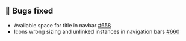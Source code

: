 ## 🐞 Bugs fixed

- Available space for title in navbar [#658](https://github.com/Telefonica/mistica-design/issues/658)
- Icons wrong sizing and unlinked instances in navigation bars [#660](https://github.com/Telefonica/mistica-design/issues/660)
